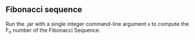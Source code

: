 ## Fibonacci sequence
Run the .jar with a single integer command-line argument `n` to compute the F<sub>n</sub> number of the Fibonacci Sequence.
